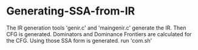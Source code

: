 # Generating-SSA-from-IR
The IR generation tools 'genir.c' and 'maingenir.c' generate the IR.
Then CFG is generated. Dominators and Dominance Frontiers are calculated for the CFG.
Using those SSA form is generated.
run 'com.sh'
